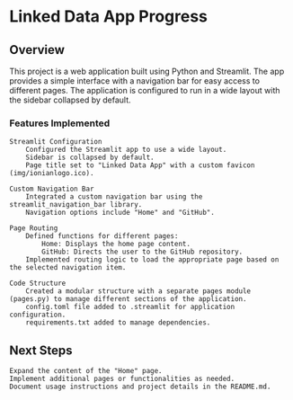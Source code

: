 # Linked Data App Progress
## Overview

This project is a web application built using Python and Streamlit. The app provides a simple interface with a navigation bar for easy access to different pages. The application is configured to run in a wide layout with the sidebar collapsed by default.
### Features Implemented

    Streamlit Configuration
        Configured the Streamlit app to use a wide layout.
        Sidebar is collapsed by default.
        Page title set to "Linked Data App" with a custom favicon (img/ionianlogo.ico).

    Custom Navigation Bar
        Integrated a custom navigation bar using the streamlit_navigation_bar library.
        Navigation options include "Home" and "GitHub".

    Page Routing
        Defined functions for different pages:
            Home: Displays the home page content.
            GitHub: Directs the user to the GitHub repository.
        Implemented routing logic to load the appropriate page based on the selected navigation item.

    Code Structure
        Created a modular structure with a separate pages module (pages.py) to manage different sections of the application.
        config.toml file added to .streamlit for application configuration.
        requirements.txt added to manage dependencies.

## Next Steps

    Expand the content of the "Home" page.
    Implement additional pages or functionalities as needed.
    Document usage instructions and project details in the README.md.
